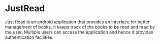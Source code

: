 # JustRead

Just Read is an android application that provides an interface for better management of books.
It keeps track of the books to be read and read by the user. Multiple users can access the application and hence it provides authentication facilities.